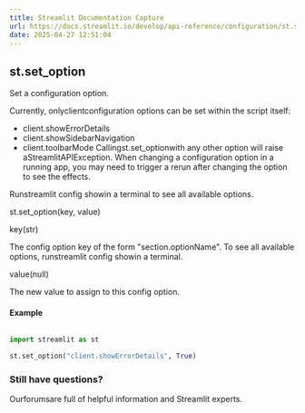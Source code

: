 ```yaml
---
title: Streamlit Documentation Capture
url: https://docs.streamlit.io/develop/api-reference/configuration/st.set_option
date: 2025-04-27 12:51:04
---
```


## st.set_option

Set a configuration option.

Currently, onlyclientconfiguration options can be set within the
script itself:

- client.showErrorDetails
- client.showSidebarNavigation
- client.toolbarMode
Callingst.set_optionwith any other option will raise aStreamlitAPIException. When changing a configuration option in a
running app, you may need to trigger a rerun after changing the option to
see the effects.

Runstreamlit config showin a terminal to see all available options.

st.set_option(key, value)

key(str)

The config option key of the form "section.optionName". To see all
available options, runstreamlit config showin a terminal.

value(null)

The new value to assign to this config option.

#### Example

```python

import streamlit as st

st.set_option("client.showErrorDetails", True)

```

### Still have questions?

Ourforumsare full of helpful information and Streamlit experts.

